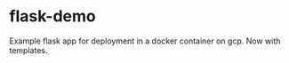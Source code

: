 flask-demo
============

Example flask app for deployment in a docker container on gcp. Now with templates.
